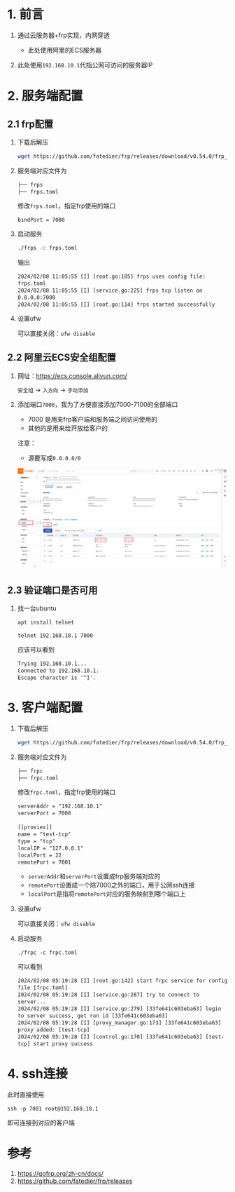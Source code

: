 # 1. 前言

1. 通过云服务器+frp实现，内网穿透
   - 此处使用阿里的ECS服务器

2. 此处使用`192.168.10.1`代指公网可访问的服务器IP

<!--more--> 
   

# 2. 服务端配置

## 2.1 frp配置

1. 下载后解压

   ```bash
   wget https://github.com/fatedier/frp/releases/download/v0.54.0/frp_0.54.0_linux_arm64.tar.gz
   ```

2. 服务端对应文件为

   ```
   ├── frps
   ├── frps.toml
   ```

   修改`frps.toml`，指定frp使用的端口

   ```
   bindPort = 7000
   ```

3. 启动服务

   ```bash
   ./frps -c frps.toml
   ```
   
	输出
	
   ```
   2024/02/08 11:05:55 [I] [root.go:105] frps uses config file: frps.toml
   2024/02/08 11:05:55 [I] [service.go:225] frps tcp listen on 0.0.0.0:7000
   2024/02/08 11:05:55 [I] [root.go:114] frps started successfully
   ```

4. 设置ufw

   可以直接关闭：`ufw disable`

   

## 2.2 阿里云ECS安全组配置

1. 网址：https://ecs.console.aliyun.com/

   `安全组` -> `入方向` -> `手动添加`

2. 添加端口`7000`，我为了方便直接添加7000-7100的全部端口

   - 7000 是用来frp客户端和服务端之间访问使用的
   - 其他的是用来给开放给客户的

   注意：
   - 源要写成`0.0.0.0/0`

   ![image-20240208132414549](/images/frp服务搭建/image-20240208132414549.png)



## 2.3 验证端口是否可用

1. 找一台ubuntu

    ```
    apt install telnet
    ```

    ```
    telnet 192.168.10.1 7000
    ```

   应该可以看到
   ```
   Trying 192.168.10.1...
   Connected to 192.168.10.1.
   Escape character is '^]'.
   ```



# 3. 客户端配置

1. 下载后解压

   ```bash
   wget https://github.com/fatedier/frp/releases/download/v0.54.0/frp_0.54.0_linux_arm64.tar.gz
   ```

2. 服务端对应文件为

   ```
   ├── frpc
   ├── frpc.toml
   ```

   修改`frpc.toml`，指定frp使用的端口

   ```
   serverAddr = "192.168.10.1"
   serverPort = 7000
   
   [[proxies]]
   name = "test-tcp"
   type = "tcp"
   localIP = "127.0.0.1"
   localPort = 22
   remotePort = 7001
   ```

   - `serverAddr`和`serverPort`设置成frp服务端对应的
   - `remotePort`设置成一个除7000之外的端口，用于公网ssh连接
   - `localPort`是指将`remotePort`对应的服务映射到哪个端口上

3. 设置ufw

   可以直接关闭：`ufw disable`

4. 启动服务

   ```
   ./frpc -c frpc.toml
   ```

   可以看到

   ```
   2024/02/08 05:19:28 [I] [root.go:142] start frpc service for config file [frpc.toml]
   2024/02/08 05:19:28 [I] [service.go:287] try to connect to server...
   2024/02/08 05:19:28 [I] [service.go:279] [33fe641c603eba63] login to server success, get run id [33fe641c603eba63]
   2024/02/08 05:19:28 [I] [proxy_manager.go:173] [33fe641c603eba63] proxy added: [test-tcp]
   2024/02/08 05:19:28 [I] [control.go:170] [33fe641c603eba63] [test-tcp] start proxy success
   ```



# 4. ssh连接

此时直接使用

```
ssh -p 7001 root@192.168.10.1
```

即可连接到对应的客户端





# 参考

1. https://gofrp.org/zh-cn/docs/
2. https://github.com/fatedier/frp/releases





